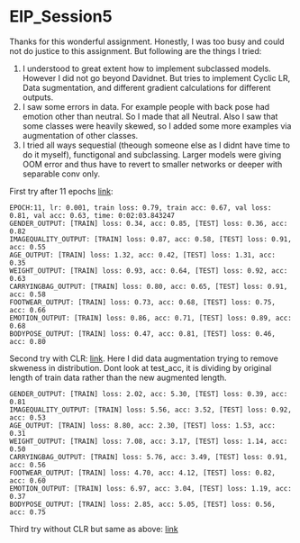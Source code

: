 # EIP_Session5

Thanks for this wonderful assignment. Honestly, I was too busy and could not do justice to this assignment. But following are the things I tried:

1. I understood to great extent how to implement subclassed models. However I did not go beyond Davidnet. But tries to implement Cyclic LR, Data sugmentation, and different gradient calculations for different outputs. 
2. I saw some errors in data. For example people with back pose had emotion other than neutral. So I made that all Neutral. Also I saw that some classes were heavily skewed, so I added some more examples via augmentation of other classes.
3. I tried all ways sequestial (theough someone else as I didnt have time to do it myself), functigonal and subclassing. Larger models were giving OOM error and thus have to revert to smaller networks or deeper with separable conv only.

First try after 11 epochs [link](https://github.com/abhinavdayal/EIP_Session5/blob/master/Davidnet_PersonAttributes_success01.ipynb):

```
EPOCH:11, lr: 0.001, train loss: 0.79, train acc: 0.67, val loss: 0.81, val acc: 0.63, time: 0:02:03.843247
GENDER_OUTPUT: [TRAIN] loss: 0.34, acc: 0.85, [TEST] loss: 0.36, acc: 0.82
IMAGEQUALITY_OUTPUT: [TRAIN] loss: 0.87, acc: 0.58, [TEST] loss: 0.91, acc: 0.55
AGE_OUTPUT: [TRAIN] loss: 1.32, acc: 0.42, [TEST] loss: 1.31, acc: 0.35
WEIGHT_OUTPUT: [TRAIN] loss: 0.93, acc: 0.64, [TEST] loss: 0.92, acc: 0.63
CARRYINGBAG_OUTPUT: [TRAIN] loss: 0.80, acc: 0.65, [TEST] loss: 0.91, acc: 0.58
FOOTWEAR_OUTPUT: [TRAIN] loss: 0.73, acc: 0.68, [TEST] loss: 0.75, acc: 0.66
EMOTION_OUTPUT: [TRAIN] loss: 0.86, acc: 0.71, [TEST] loss: 0.89, acc: 0.68
BODYPOSE_OUTPUT: [TRAIN] loss: 0.47, acc: 0.81, [TEST] loss: 0.46, acc: 0.80
```

Second try with CLR: [link](https://github.com/abhinavdayal/EIP_Session5/blob/master/Experiment_05_Davidnet_PersonAttributes_CLR_multigrad%2C_multilr.ipynb). Here I did data augmentation trying to remove skweness in distribution. Dont look at test_acc, it is dividing by original length of train data rather than the new augmented length. 
```
GENDER_OUTPUT: [TRAIN] loss: 2.02, acc: 5.30, [TEST] loss: 0.39, acc: 0.81
IMAGEQUALITY_OUTPUT: [TRAIN] loss: 5.56, acc: 3.52, [TEST] loss: 0.92, acc: 0.53
AGE_OUTPUT: [TRAIN] loss: 8.80, acc: 2.30, [TEST] loss: 1.53, acc: 0.31
WEIGHT_OUTPUT: [TRAIN] loss: 7.08, acc: 3.17, [TEST] loss: 1.14, acc: 0.50
CARRYINGBAG_OUTPUT: [TRAIN] loss: 5.76, acc: 3.49, [TEST] loss: 0.91, acc: 0.56
FOOTWEAR_OUTPUT: [TRAIN] loss: 4.70, acc: 4.12, [TEST] loss: 0.82, acc: 0.60
EMOTION_OUTPUT: [TRAIN] loss: 6.97, acc: 3.04, [TEST] loss: 1.19, acc: 0.37
BODYPOSE_OUTPUT: [TRAIN] loss: 2.85, acc: 5.05, [TEST] loss: 0.56, acc: 0.75
```

Third try without CLR but same as above: [link]()
